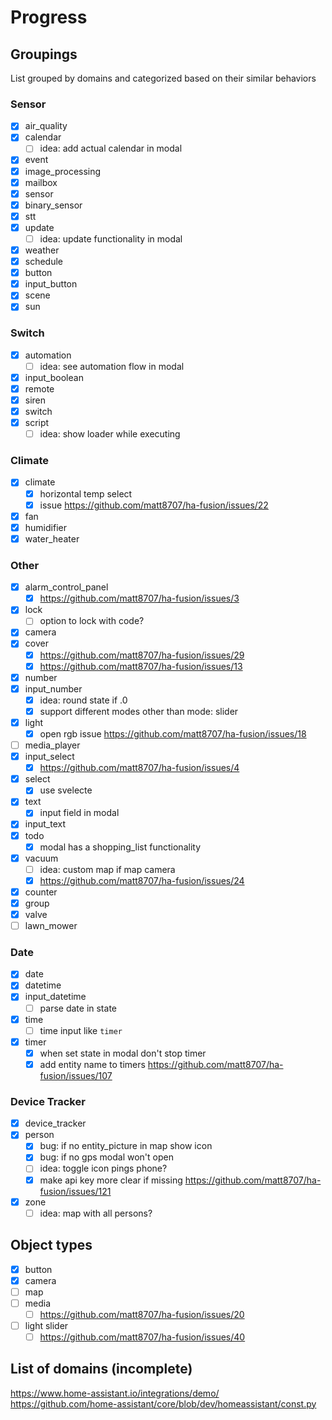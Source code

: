# Progress

## Groupings

List grouped by domains and categorized based on their similar behaviors

### Sensor

- [x] air_quality
- [x] calendar
  - [ ] idea: add actual calendar in modal
- [x] event
- [x] image_processing
- [x] mailbox
- [x] sensor
- [x] binary_sensor
- [x] stt
- [x] update
  - [ ] idea: update functionality in modal
- [x] weather
- [x] schedule
- [x] button
- [x] input_button
- [x] scene
- [x] sun

### Switch

- [x] automation
  - [ ] idea: see automation flow in modal
- [x] input_boolean
- [x] remote
- [x] siren
- [x] switch
- [x] script
  - [ ] idea: show loader while executing

### Climate

- [x] climate
  - [x] horizontal temp select
  - [x] issue <https://github.com/matt8707/ha-fusion/issues/22>
- [x] fan
- [x] humidifier
- [x] water_heater

### Other

- [x] alarm_control_panel
  - [x] <https://github.com/matt8707/ha-fusion/issues/3>
- [x] lock
  - [ ] option to lock with code?
- [x] camera
- [x] cover
  - [x] <https://github.com/matt8707/ha-fusion/issues/29>
  - [x] <https://github.com/matt8707/ha-fusion/issues/13>
- [x] number
- [x] input_number
  - [x] idea: round state if .0
  - [x] support different modes other than mode: slider
- [x] light
  - [x] open rgb issue <https://github.com/matt8707/ha-fusion/issues/18>
- [ ] media_player
- [x] input_select
  - [x] <https://github.com/matt8707/ha-fusion/issues/4>
- [x] select
  - [x] use svelecte
- [x] text
  - [x] input field in modal
- [x] input_text
- [x] todo
  - [x] modal has a shopping_list functionality
- [x] vacuum
  - [ ] idea: custom map if map camera
  - [x] <https://github.com/matt8707/ha-fusion/issues/24>
- [x] counter
- [x] group
- [x] valve
- [ ] lawn_mower

### Date

- [x] date
- [x] datetime
- [x] input_datetime
  - [ ] parse date in state
- [x] time
  - [ ] time input like `timer`
- [x] timer
  - [x] when set state in modal don't stop timer
  - [x] add entity name to timers
        <https://github.com/matt8707/ha-fusion/issues/107>

### Device Tracker

- [x] device_tracker
- [x] person
  - [x] bug: if no entity_picture in map show icon
  - [x] bug: if no gps modal won't open
  - [ ] idea: toggle icon pings phone?
  - [x] make api key more clear if missing
        <https://github.com/matt8707/ha-fusion/issues/121>
- [x] zone
  - [ ] idea: map with all persons?

## Object types

- [x] button
- [x] camera
- [ ] map
- [ ] media
  - [ ] <https://github.com/matt8707/ha-fusion/issues/20>
- [ ] light slider
  - [ ] <https://github.com/matt8707/ha-fusion/issues/40>

## List of domains (incomplete)

<https://www.home-assistant.io/integrations/demo/> <br>
<https://github.com/home-assistant/core/blob/dev/homeassistant/const.py>
